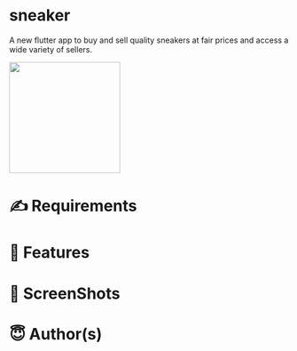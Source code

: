 # sneaker

A new flutter app to buy and sell quality sneakers at fair prices and access a wide variety of sellers.

<a href="#"><img src="https://play.google.com/intl/en_us/badges/static/images/badges/en_badge_web_generic.png" width="200"></img></a>

# ✍️ Requirements
# 📝 Features

# 📸 ScreenShots

# 😇 Author(s)

